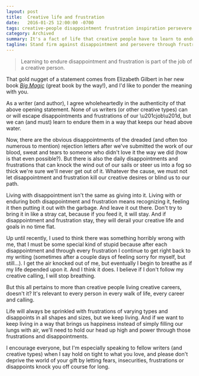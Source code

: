 ```yaml
---
layout: post
title:  Creative life and frustration
date:   2016-01-25 12:00:00 -0700
tags: creative-people disappointment frustration inspiration persevere
category: Archived
summary: It's a fact of life that creative people have to learn to endure disappointment and frustration and persevere in order to survive and succeed.
tagline: Stand firm against disappointment and persevere through frustration.
---
```


> Learning to endure disappointment and frustration is part of the job of a creative person.

That gold nugget of a statement comes from Elizabeth Gilbert in her new book <cite><a href="https://www.elizabethgilbert.com/books/big-magic/">Big Magic</a></cite> (great book by the way!), and I'd like to ponder the meaning with you.

As a writer (and author), I agree wholeheartedly in the authenticity of that above opening statement. None of us writers (or other creative types) can or will escape disappointments and frustrations of our \u201cjob\u201d, but we can (and must) learn to endure them in a way that keeps our head above water.

Now, there are the obvious disappointments of the dreaded (and often too numerous to mention) rejection letters after we've submitted the work of our blood, sweat and tears to someone who didn't love it the way we did (how is that even possible?). But there is also the daily disappointments and frustrations that can knock the wind out of our sails or steer us into a fog so thick we're sure we'll never get out of it. Whatever the cause, we must not let disappointment and frustration kill our creative desires or blind us to our path.

Living with disappointment isn't the same as giving into it. Living with or enduring both disappointment and frustration means recognizing it, feeling it then putting it out with the garbage. And leave it out there. Don't try to bring it in like a stray cat, because if you feed it, it will stay. And if disappointment and frustration stay, they will derail your creative life and goals in no time flat.

Up until recently, I used to think there was something horribly wrong with me, that I must be some special kind of stupid because after each disappointment and through every frustration I continue to get right back to my writing (sometimes after a couple days of feeling sorry for myself, but still...). I get the air knocked out of me, but eventually I begin to breathe as if my life depended upon it. And I think it does. I believe if I don't follow my creative calling, I will stop breathing.

But this all pertains to more than creative people living creative careers, doesn't it? It's relevant to every person in every walk of life, every career and calling.

Life will always be sprinkled with frustrations of varying types and disappoints in all shapes and sizes, but we keep living. And if we want to keep living in a way that brings us happiness instead of simply filling our lungs with air, we'll need to hold our head up high and power through those frustrations and disappointments.

I encourage everyone, but I'm especially speaking to fellow writers (and creative types) when I say hold on tight to what you love, and please don't deprive the world of your gift by letting fears, insecurities, frustrations or disappoints knock you off course for long.